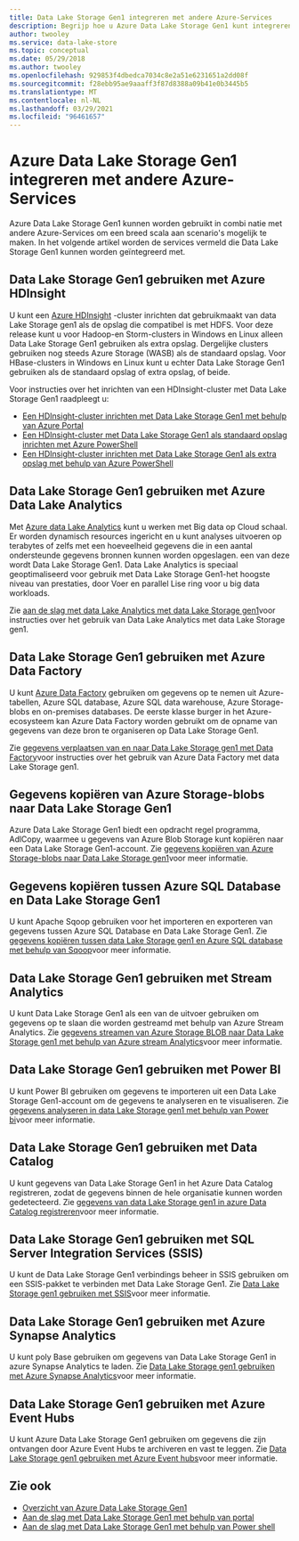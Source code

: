 ```yaml
---
title: Data Lake Storage Gen1 integreren met andere Azure-Services
description: Begrijp hoe u Azure Data Lake Storage Gen1 kunt integreren met andere Azure-Services.
author: twooley
ms.service: data-lake-store
ms.topic: conceptual
ms.date: 05/29/2018
ms.author: twooley
ms.openlocfilehash: 929853f4dbedca7034c8e2a51e6231651a2dd08f
ms.sourcegitcommit: f28ebb95ae9aaaff3f87d8388a09b41e0b3445b5
ms.translationtype: MT
ms.contentlocale: nl-NL
ms.lasthandoff: 03/29/2021
ms.locfileid: "96461657"
---
```

# <a name="integrating-azure-data-lake-storage-gen1-with-other-azure-services"></a>Azure Data Lake Storage Gen1 integreren met andere Azure-Services
Azure Data Lake Storage Gen1 kunnen worden gebruikt in combi natie met andere Azure-Services om een breed scala aan scenario's mogelijk te maken. In het volgende artikel worden de services vermeld die Data Lake Storage Gen1 kunnen worden geïntegreerd met.

## <a name="use-data-lake-storage-gen1-with-azure-hdinsight"></a>Data Lake Storage Gen1 gebruiken met Azure HDInsight
U kunt een [Azure HDInsight](https://azure.microsoft.com/documentation/learning-paths/hdinsight-self-guided-hadoop-training/) -cluster inrichten dat gebruikmaakt van data Lake Storage gen1 als de opslag die compatibel is met HDFS. Voor deze release kunt u voor Hadoop-en Storm-clusters in Windows en Linux alleen Data Lake Storage Gen1 gebruiken als extra opslag. Dergelijke clusters gebruiken nog steeds Azure Storage (WASB) als de standaard opslag. Voor HBase-clusters in Windows en Linux kunt u echter Data Lake Storage Gen1 gebruiken als de standaard opslag of extra opslag, of beide.

Voor instructies over het inrichten van een HDInsight-cluster met Data Lake Storage Gen1 raadpleegt u:

* [Een HDInsight-cluster inrichten met Data Lake Storage Gen1 met behulp van Azure Portal](data-lake-store-hdinsight-hadoop-use-portal.md)
* [Een HDInsight-cluster met Data Lake Storage Gen1 als standaard opslag inrichten met Azure PowerShell](data-lake-store-hdinsight-hadoop-use-powershell-for-default-storage.md)
* [Een HDInsight-cluster inrichten met Data Lake Storage Gen1 als extra opslag met behulp van Azure PowerShell](data-lake-store-hdinsight-hadoop-use-powershell.md)

## <a name="use-data-lake-storage-gen1-with-azure-data-lake-analytics"></a>Data Lake Storage Gen1 gebruiken met Azure Data Lake Analytics
Met [Azure data Lake Analytics](../data-lake-analytics/data-lake-analytics-overview.md) kunt u werken met Big data op Cloud schaal. Er worden dynamisch resources ingericht en u kunt analyses uitvoeren op terabytes of zelfs met een hoeveelheid gegevens die in een aantal ondersteunde gegevens bronnen kunnen worden opgeslagen. een van deze wordt Data Lake Storage Gen1. Data Lake Analytics is speciaal geoptimaliseerd voor gebruik met Data Lake Storage Gen1-het hoogste niveau van prestaties, door Voer en parallel Lise ring voor u big data workloads.

Zie [aan de slag met data Lake Analytics met data Lake Storage gen1](../data-lake-analytics/data-lake-analytics-get-started-portal.md)voor instructies over het gebruik van Data Lake Analytics met data Lake Storage gen1.

## <a name="use-data-lake-storage-gen1-with-azure-data-factory"></a>Data Lake Storage Gen1 gebruiken met Azure Data Factory
U kunt [Azure Data Factory](https://azure.microsoft.com/services/data-factory/) gebruiken om gegevens op te nemen uit Azure-tabellen, Azure SQL database, Azure SQL data warehouse, Azure Storage-blobs en on-premises databases. De eerste klasse burger in het Azure-ecosysteem kan Azure Data Factory worden gebruikt om de opname van gegevens van deze bron te organiseren op Data Lake Storage Gen1.

Zie [gegevens verplaatsen van en naar Data Lake Storage gen1 met Data Factory](../data-factory/connector-azure-data-lake-store.md)voor instructies over het gebruik van Azure Data Factory met data Lake Storage gen1.

## <a name="copy-data-from-azure-storage-blobs-into-data-lake-storage-gen1"></a>Gegevens kopiëren van Azure Storage-blobs naar Data Lake Storage Gen1
Azure Data Lake Storage Gen1 biedt een opdracht regel programma, AdlCopy, waarmee u gegevens van Azure Blob Storage kunt kopiëren naar een Data Lake Storage Gen1-account. Zie [gegevens kopiëren van Azure Storage-blobs naar Data Lake Storage gen1](data-lake-store-copy-data-azure-storage-blob.md)voor meer informatie.

## <a name="copy-data-between-azure-sql-database-and-data-lake-storage-gen1"></a>Gegevens kopiëren tussen Azure SQL Database en Data Lake Storage Gen1
U kunt Apache Sqoop gebruiken voor het importeren en exporteren van gegevens tussen Azure SQL Database en Data Lake Storage Gen1. Zie [gegevens kopiëren tussen data Lake Storage gen1 en Azure SQL database met behulp van Sqoop](data-lake-store-data-transfer-sql-sqoop.md)voor meer informatie.

## <a name="use-data-lake-storage-gen1-with-stream-analytics"></a>Data Lake Storage Gen1 gebruiken met Stream Analytics
U kunt Data Lake Storage Gen1 als een van de uitvoer gebruiken om gegevens op te slaan die worden gestreamd met behulp van Azure Stream Analytics. Zie [gegevens streamen van Azure Storage BLOB naar Data Lake Storage gen1 met behulp van Azure stream Analytics](data-lake-store-stream-analytics.md)voor meer informatie.

## <a name="use-data-lake-storage-gen1-with-power-bi"></a>Data Lake Storage Gen1 gebruiken met Power BI
U kunt Power BI gebruiken om gegevens te importeren uit een Data Lake Storage Gen1-account om de gegevens te analyseren en te visualiseren. Zie [gegevens analyseren in data Lake Storage gen1 met behulp van Power bi](data-lake-store-power-bi.md)voor meer informatie.

## <a name="use-data-lake-storage-gen1-with-data-catalog"></a>Data Lake Storage Gen1 gebruiken met Data Catalog
U kunt gegevens van Data Lake Storage Gen1 in het Azure Data Catalog registreren, zodat de gegevens binnen de hele organisatie kunnen worden gedetecteerd. Zie [gegevens van data Lake Storage gen1 in azure Data Catalog registreren](data-lake-store-with-data-catalog.md)voor meer informatie.

## <a name="use-data-lake-storage-gen1-with-sql-server-integration-services-ssis"></a>Data Lake Storage Gen1 gebruiken met SQL Server Integration Services (SSIS)
U kunt de Data Lake Storage Gen1 verbindings beheer in SSIS gebruiken om een SSIS-pakket te verbinden met Data Lake Storage Gen1. Zie [Data Lake Storage gen1 gebruiken met SSIS](/sql/integration-services/connection-manager/azure-data-lake-store-connection-manager)voor meer informatie.

## <a name="use-data-lake-storage-gen1-with-azure-synapse-analytics"></a>Data Lake Storage Gen1 gebruiken met Azure Synapse Analytics
U kunt poly Base gebruiken om gegevens van Data Lake Storage Gen1 in azure Synapse Analytics te laden. Zie [Data Lake Storage gen1 gebruiken met Azure Synapse Analytics](../synapse-analytics/sql-data-warehouse/sql-data-warehouse-load-from-azure-data-lake-store.md)voor meer informatie.

## <a name="use-data-lake-storage-gen1-with-azure-event-hubs"></a>Data Lake Storage Gen1 gebruiken met Azure Event Hubs
U kunt Azure Data Lake Storage Gen1 gebruiken om gegevens die zijn ontvangen door Azure Event Hubs te archiveren en vast te leggen. Zie [Data Lake Storage gen1 gebruiken met Azure Event hubs](data-lake-store-archive-eventhub-capture.md)voor meer informatie.

## <a name="see-also"></a>Zie ook
* [Overzicht van Azure Data Lake Storage Gen1](data-lake-store-overview.md)
* [Aan de slag met Data Lake Storage Gen1 met behulp van portal](data-lake-store-get-started-portal.md)
* [Aan de slag met Data Lake Storage Gen1 met behulp van Power shell](data-lake-store-get-started-powershell.md)